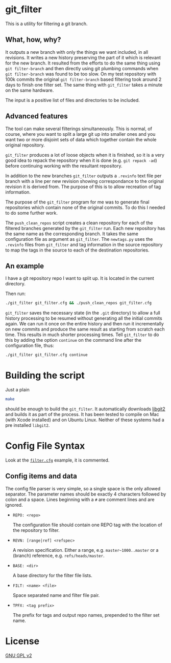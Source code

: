 ﻿git_filter
==========
This is a utility for filtering a git branch.

What, how, why?
---------------
It outputs a new branch with only the things we want included, in all revisions.
It writes a new history preserving the part of it which is relevant for the new
branch.
It resulted from the efforts to do the same thing using `git filter-branch`
and then directly using git plumbing commands when `git filter-branch`
was found to be too slow.
On my test repository with 100k commits the original `git filter-branch` based filtering took around 2 days to finish one filter set. The same thing with `git_filter` takes a minute on the same hardware.

The input is a positive list of files and directories to be included.

Advanced features
-----------------
The tool can make several filterings simultaneously.
This is normal, of course, where you want to split a large git up into
smaller ones and you want two or more disjoint sets of data
which together contain the whole original repository.

`git_filter` produces a lot of loose objects when it is finished,
so it is a very good idea to repack the repository when it is done
(e.g. `git repack -ad`)
before continuing working with the resultant repository.

In addition to the new branches `git_filter` outputs a `.revinfo` text file
per branch with a line per new revision showing correspondance to the
original revision it is derived from. The purpose of this is to allow
recreation of tag information.

The purpose of the `git_filter` program for me was to generate final
repositories which contain none of the original commits.
To do this I needed to do some further work.

The `push_clean_repos` script creates a clean repository for each of the
filtered branches generated by the `git_filter` run.
Each new repository has the same name as the corresponding branch.
It takes the same configuration file as argument as `git_filter`.
The `newtags.py` uses the `.revinfo` files from `git_filter` and
tag information in the source repository to map the tags in the source
to each of the destination repositories.

An example
----------
I have a git repository repo I want to split up.
It is located in the current directory.

Then run:
```bash
./git_filter git_filter.cfg && ./push_clean_repos git_filter.cfg
```

`git_filter` saves the necessary state (in the `.git` directory) to allow
a full history processing to be resumed without generating all the initial
commits again.
We can run it once on the entire history and then run it incrementally on
new commits and produce the same result as starting from scratch each time.
This results in much shorter processing times.
Tell `git_filter` to do this by adding the option `continue` on the command
line after the configuration file, thus:

```bash
./git_filter git_filter.cfg continue
```

Building the script
===================
Just a plain

```bash
make
```

should be enough to build the `git_filter`.
It automatically downloads [libgit2](https://github.com/libgit2/libgit2)
and builds it as part of the process. It has been tested to compile on
Mac (with Xcode installed) and on Ubuntu Linux.
Neither of these systems had a pre installed `libgit2`.

Config File Syntax
==================

Look at the [`filter.cfg`](filter.cfg) example, it is commented.

Config items and data
---------------------
The config file parser is very simple, so a single space is the only allowed
separator. The parameter names should be exactly 4 characters followed by colon
and a space. Lines beginning with a `#` are comment lines and are ignored.

* `REPO: <repo>`

  The configuration file should contain one REPO tag with the
  location of the repository to filter.

* `REVN: [range|ref] <refspec>`

  A revision specification. Either a range, e.g. `master~1000..master`
  or a (branch) reference, e.g. `refs/heads/master`.

* `BASE: <dir>`

  A base directory for the filter file lists.

* `FILT: <name> <file>`

  Space separated name and filter file pair.

* `TPFX: <tag prefix>`

  The prefix for tags and output repo names, prepended to the filter set name.


License
=======
[GNU GPL v2](LICENSE.gpl2.txt)
